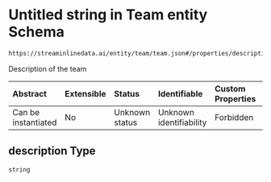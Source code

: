 # Untitled string in Team entity Schema

```txt
https://streaminlinedata.ai/entity/team/team.json#/properties/description
```

Description of the team

| Abstract            | Extensible | Status         | Identifiable            | Custom Properties | Additional Properties | Access Restrictions | Defined In                                                                |
| :------------------ | :--------- | :------------- | :---------------------- | :---------------- | :-------------------- | :------------------ | :------------------------------------------------------------------------ |
| Can be instantiated | No         | Unknown status | Unknown identifiability | Forbidden         | Allowed               | none                | [team.json*](../out/schema/entity/teams/team.json "open original schema") |

## description Type

`string`
